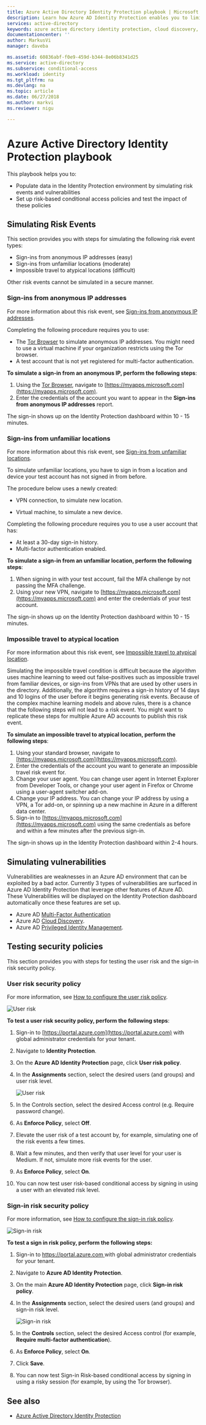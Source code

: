 ```yaml
---
title: Azure Active Directory Identity Protection playbook | Microsoft Docs
description: Learn how Azure AD Identity Protection enables you to limit the ability of an attacker to exploit a compromised identity or device and to secure an identity or a device that was previously suspected or known to be compromised.
services: active-directory
keywords: azure active directory identity protection, cloud discovery, managing applications, security, risk, risk level, vulnerability, security policy
documentationcenter: ''
author: MarkusVi
manager: daveba

ms.assetid: 60836abf-f0e9-459d-b344-8e06b8341d25
ms.service: active-directory
ms.subservice: conditional-access
ms.workload: identity
ms.tgt_pltfrm: na
ms.devlang: na
ms.topic: article
ms.date: 06/27/2018
ms.author: markvi
ms.reviewer: nigu

---
```

# Azure Active Directory Identity Protection playbook

This playbook helps you to:

* Populate data in the Identity Protection environment by simulating risk events and vulnerabilities
* Set up risk-based conditional access policies and test the impact of these policies


## Simulating Risk Events

This section provides you with steps for simulating the following risk event types:

* Sign-ins from anonymous IP addresses (easy)
* Sign-ins from unfamiliar locations (moderate)
* Impossible travel to atypical locations (difficult)

Other risk events cannot be simulated in a secure manner.

### Sign-ins from anonymous IP addresses

For more information about this risk event, see [Sign-ins from anonymous IP addresses](../reports-monitoring/concept-risk-events.md#sign-ins-from-anonymous-ip-addresses). 

Completing the following procedure requires you to use:

- The [Tor Browser](https://www.torproject.org/projects/torbrowser.html.en) to simulate anonymous IP addresses. You might need to use a virtual machine if your organization restricts using the Tor browser.
- A test account that is not yet registered for multi-factor authentication.

**To simulate a sign-in from an anonymous IP, perform the following steps**:

1. Using the [Tor Browser](https://www.torproject.org/projects/torbrowser.html.en), navigate to [https://myapps.microsoft.com](https://myapps.microsoft.com).   
2. Enter the credentials of the account you want to appear in the **Sign-ins from anonymous IP addresses** report.

The sign-in shows up on the Identity Protection dashboard within 10 - 15 minutes. 

### Sign-ins from unfamiliar locations

For more information about this risk event, see [Sign-ins from unfamiliar locations](../reports-monitoring/concept-risk-events.md#sign-in-from-unfamiliar-locations). 

To simulate unfamiliar locations, you have to sign in from a location and device your test account has not signed in from before.

The procedure below uses a newly created:

- VPN connection, to simulate new location.

- Virtual machine, to simulate a new device.

Completing the following procedure requires you to use a user account that has:

- At least a 30-day sign-in history.
- Multi-factor authentication enabled.


**To simulate a sign-in from an unfamiliar location, perform the following steps**:

1. When signing in with your test account, fail the MFA challenge by not passing the MFA challenge.
2. Using your new VPN, navigate to [https://myapps.microsoft.com](https://myapps.microsoft.com) and enter the credentials of your test account.
   

The sign-in shows up on the Identity Protection dashboard within 10 - 15 minutes.

### Impossible travel to atypical location

For more information about this risk event, see [Impossible travel to atypical location](../reports-monitoring/concept-risk-events.md#impossible-travel-to-atypical-locations). 

Simulating the impossible travel condition is difficult because the algorithm uses machine learning to weed out false-positives such as impossible travel from familiar devices, or sign-ins from VPNs that are used by other users in the directory. Additionally, the algorithm requires a sign-in history of 14 days and 10 logins of the user before it begins generating risk events. Because of the complex machine learning models and above rules, there is a chance that the following steps will not lead to a risk event. You might want to replicate these steps for multiple Azure AD accounts to publish this risk event.


**To simulate an impossible travel to atypical location, perform the following steps**:

1. Using your standard browser, navigate to [https://myapps.microsoft.com](https://myapps.microsoft.com).  
2. Enter the credentials of the account you want to generate an impossible travel risk event for.
3. Change your user agent. You can change user agent in Internet Explorer from Developer Tools, or change your user agent in Firefox or Chrome using a user-agent switcher add-on.
4. Change your IP address. You can change your IP address by using a VPN, a Tor add-on, or spinning up a new machine in Azure in a different data center.
5. Sign-in to [https://myapps.microsoft.com](https://myapps.microsoft.com) using the same credentials as before and within a few minutes after the previous sign-in.

The sign-in shows up in the Identity Protection dashboard within 2-4 hours.

## Simulating vulnerabilities
Vulnerabilities are weaknesses in an Azure AD environment that can be exploited by a bad actor. Currently 3 types of vulnerabilities are surfaced in Azure AD Identity Protection that leverage other features of Azure AD. These Vulnerabilities will be displayed on the Identity Protection dashboard automatically once these features are set up.

* Azure AD [Multi-Factor Authentication](../authentication/multi-factor-authentication.md)
* Azure AD [Cloud Discovery](https://docs.microsoft.com/cloud-app-security/).
* Azure AD [Privileged Identity Management](../privileged-identity-management/pim-configure.md). 


## Testing security policies

This section provides you with steps for testing the user risk and the sign-in risk security policy.


### User risk security policy

For more information, see [How to configure the user risk policy](howto-user-risk-policy.md).

![User risk](./media/playbook/02.png "Playbook")


**To test a user risk security policy, perform the following steps**:

1. Sign-in to [https://portal.azure.com](https://portal.azure.com) with global administrator credentials for your tenant.
2. Navigate to **Identity Protection**. 
3. On the **Azure AD Identity Protection** page, click **User risk policy**.
4. In the **Assignments** section, select the desired users (and groups) and user risk level.

    ![User risk](./media/playbook/03.png "Playbook")

5. In the Controls section, select the desired Access control (e.g. Require password change).
5. As **Enforce Policy**, select **Off**.
6. Elevate the user risk of a test account by, for example, simulating one of the risk events a few times.
7. Wait a few minutes, and then verify that user level for your user is Medium. If not, simulate more risk events for the user.
8. As **Enforce Policy**, select **On**.
9. You can now test user risk-based conditional access by signing in using a user with an elevated risk level.
    
    

### Sign-in risk security policy

For more information, see [How to configure the sign-in risk policy](howto-sign-in-risk-policy.md).

![Sign-in risk](./media/playbook/01.png "Playbook")


**To test a sign in risk policy, perform the following steps:**

1. Sign-in to [https://portal.azure.com ](https://portal.azure.com) with global administrator credentials for your tenant.

2. Navigate to **Azure AD Identity Protection**.

3. On the main **Azure AD Identity Protection** page, click **Sign-in risk policy**. 

4. In the **Assignments** section, select the desired users (and groups) and sign-in risk level.

    ![Sign-in risk](./media/playbook/04.png "Playbook")


5. In the **Controls** section, select the desired Access control (for example, **Require multi-factor authentication**). 

6. As **Enforce Policy**, select **On**.

7. Click **Save**.

8. You can now test Sign-in Risk-based conditional access by signing in using a risky session (for example, by using the Tor browser). 

 




## See also

- [Azure Active Directory Identity Protection](../active-directory-identityprotection.md)

